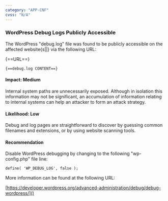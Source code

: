 ```yaml
---
category: "APP-CNF"
cvss: "N/A"
---
```

### WordPress Debug Logs Publicly Accessible
The WordPress "debug.log" file was found to be publicly accessible on the affected website{s||} via the following URL:

{==URL==}
```
{==debug.log CONTENT==}
```
#### Impact: Medium
Internal system paths are unnecessarily exposed. Although in isolation this information may not be significant, an accumulation of information relating to internal systems can help an attacker to form an attack strategy.
#### Likelihood: Low
Debug and log pages are straightforward to discover by guessing common filenames and extensions, or by using website scanning tools.
#### Recommendation
Disable WordPress debugging by changing to the following "wp-config.php" file line:

```
define( 'WP_DEBUG_LOG', false );
```

More information can be found at the following URL:

[https://developer.wordpress.org/advanced-administration/debug/debug-wordpress/]()